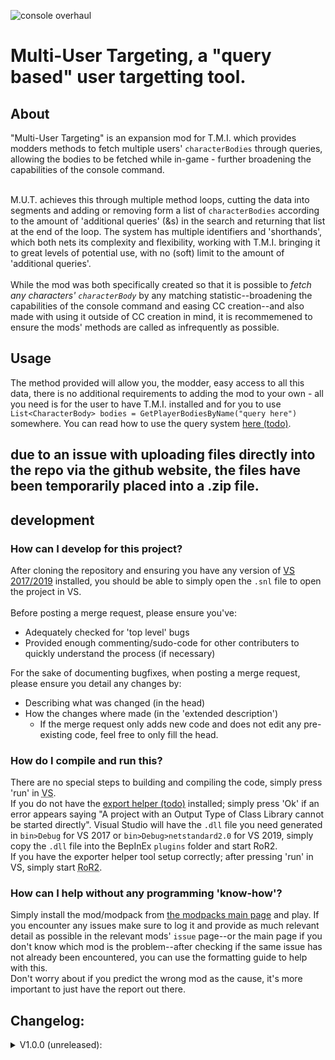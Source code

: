 ![console overhaul](https://github.com/8BitShadow/media-resources/blob/main/console%20overhaul.png?raw=true)
# Multi-User Targeting, a "query based" user targetting tool.
## About
"Multi-User Targeting" is an expansion mod for T.M.I. which provides modders methods to fetch multiple users' `characterBodies` through queries, allowing the bodies to be fetched while in-game - further broadening the capabilities of the console command.
<br><br>

M.U.T. achieves this through multiple method loops, cutting the data into segments and adding or removing form a list of `characterBodies` according to the amount of 'additional queries' (&s) in the search and returning that list at the end of the loop. The system has multiple identifiers and 'shorthands', which both nets its complexity and flexibility, working with T.M.I. bringing it to great levels of potential use, with no (soft) limit to the amount of 'additional queries'.
<br><br>
While the mod was both specifically created so that it is possible to *fetch any characters' `characterBody`* by any matching statistic--broadening the capabilities of the console command and easing CC creation--and also made with using it outside of CC creation in mind, it is recommemened to ensure the mods' methods are called as infrequently as possible.

## Usage
The method provided will allow you, the modder, easy access to all this data, there is no additional requirements to adding the mod to your own - all you need is for the user to have T.M.I. installed and for you to use `List<CharacterBody> bodies = GetPlayerBodiesByName("query here")` somewhere. You can read how to use the query system [here (todo)]().

## due to an issue with uploading files directly into the repo via the github website, the files have been temporarily placed into a .zip file.

## development
### How can I develop for this project?
After cloning the repository and ensuring you have any version of [VS 2017/2019](https://visualstudio.microsoft.com/) installed, you should be able to simply open the `.snl` file to open the project in VS.
<br><br>
Before posting a merge request, please ensure you've:
- Adequately checked for 'top level' bugs
- Provided enough commenting/sudo-code for other contributers to quickly understand the process (if necessary)

For the sake of documenting bugfixes, when posting a merge request, please ensure you detail any changes by:
- Describing what was changed (in the head)
- How the changes where made (in the 'extended description')
  - If the merge request only adds new code and does not edit any pre-existing code, feel free to only fill the head.

### How do I compile and run this?
There are no special steps to building and compiling the code, simply press 'run' in <abbr title="Visual Studio">VS</abbr>.<br>
If you do not have the [export helper (todo)]() installed; simply press 'Ok' if an error appears saying "A project with an Output Type of Class Library cannot be started directly". Visual Studio will have the `.dll` file you need generated in `bin>Debug` for VS 2017 or `bin>Debug>netstandard2.0` for VS 2019, simply copy the `.dll` file into the BepInEx `plugins` folder and start RoR2.<br>
If you have the exporter helper tool setup correctly; after pressing 'run' in VS, simply start <abbr title="Risk of Rain 2">RoR2</abbr>.

### How can I help without any programming 'know-how'?
Simply install the mod/modpack from [the modpacks main page](https://github.com/8BtS-A-to-IA/Console-Overhaul) and play. If you encounter any issues make sure to log it and provide as much relevant detail as possible in the relevant mods' `issue` page--or the main page if you don't know which mod is the problem--after checking if the same issue has not already been encountered, you can use the formatting guide to help with this.<br>
Don't worry about if you predict the wrong mod as the cause, it's more important to just have the report out there.

## Changelog:
<details>
    <summary>V1.0.0 (unreleased):</summary>
  
  - none yet!
</details>
